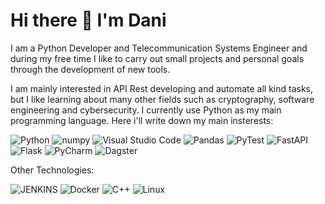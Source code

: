 # Hi there 👋 I'm Dani

I am a Python Developer and Telecommunication Systems Engineer and during my free time I like to carry out small projects and personal goals through the development of new tools.

I am mainly interested in API Rest developing and automate all kind tasks, but I like learning about many other fields such as cryptography, software engineering and cybersecurity. I currently use Python as my main programming language. Here i'll write down my main insterests:

![Python](https://img.shields.io/badge/python-3670A0?style=for-the-badge&logo=python&logoColor=ffdd54)
![numpy](https://img.shields.io/badge/-numpy-blue?style=for-the-badge&logo=numpy)
![Visual Studio Code](https://img.shields.io/badge/-vscode-cyan?style=for-the-badge&logo=visual-studio)
![Pandas](https://img.shields.io/badge/-pandas-darkgreen?style=for-the-badge&logo=pandas)
![PyTest](https://img.shields.io/badge/-pytest-darkblue?style=for-the-badge&logo=pytest)
![FastAPI](https://img.shields.io/badge/FastAPI-005571?style=for-the-badge&logo=fastapi)
![Flask](https://img.shields.io/badge/Flask-000000?style=for-the-badge&logo=flask&logoColor=white)
![PyCharm](https://img.shields.io/badge/pycharm-143?style=for-the-badge&logo=pycharm&logoColor=black&color=black&labelColor=green)
![Dagster](https://img.shields.io/badge/Dagster->%3D1.6-purple)

Other Technologies:

![JENKINS](https://img.shields.io/badge/Jenkins-D24939?style=for-the-badge&logo=Jenkins&logoColor=white)
![Docker](https://img.shields.io/badge/docker-%230db7ed.svg?style=for-the-badge&logo=docker&logoColor=white)
![C++](https://img.shields.io/badge/c++-%2300599C.svg?style=for-the-badge&logo=c%2B%2B&logoColor=white)
![Linux](https://img.shields.io/badge/-Linux-grey?logo=linux)
